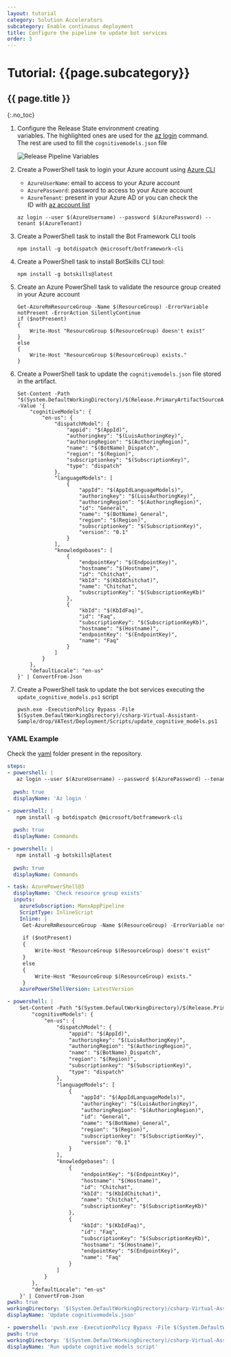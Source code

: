 ```yaml
---
layout: tutorial
category: Solution Accelerators
subcategory: Enable continuous deployment
title: Configure the pipeline to update bot services
order: 3
---
```


# Tutorial: {{page.subcategory}}

## {{ page.title }}
{:.no_toc}

1. Configure the Release State environment creating variables. The highlighted ones are used for the [az login](https://docs.microsoft.com/en-us/cli/azure/reference-index?view=azure-cli-latest#az_login) command. The rest are used to fill the `cognitivemodels.json` file

    ![Release Pipeline Variables]({{site.baseurl}}/assets/images/configure_release_pipeline_variables.png)

1. Create a PowerShell task to login your Azure account using [Azure CLI](https://docs.microsoft.com/en-us/cli/azure/?view=azure-cli-latest)
    * `AzureUserName`: email to access to your Azure account
    * `AzurePassword`: password to access to your Azure account
    * `AzureTenant`: present in your Azure AD or you can check the ID with [az account list](https://docs.microsoft.com/en-us/cli/azure/account?view=azure-cli-latest#az_account_list)
    ```node
    az login --user $(AzureUsername) --password $(AzurePassword) --tenant $(AzureTenant)
    ```

1. Create a PowerShell task to install the Bot Framework CLI tools
    ```node
    npm install -g botdispatch @microsoft/botframework-cli
    ```

1. Create a PowerShell task to install BotSkills CLI tool:
    ```node
    npm install -g botskills@latest
    ```

1. Create an Azure PowerShell task to validate the resource group created in your Azure account
    ```pwsh
    Get-AzureRmResourceGroup -Name $(ResourceGroup) -ErrorVariable notPresent -ErrorAction SilentlyContinue
    if ($notPresent)
    {
        Write-Host "ResourceGroup $(ResourceGroup) doesn't exist"
    }
    else
    {
        Write-Host "ResourceGroup $(ResourceGroup) exists."
    }
    ```

1. Create a PowerShell task to update the `cognitivemodels.json` file stored in the artifact.
    ```pwsh
    Set-Content -Path "$(System.DefaultWorkingDirectory)/$(Release.PrimaryArtifactSourceAlias)/drop/VATest/cognitivemodels.json" -Value '{
        "cognitiveModels": {
            "en-us": {
                "dispatchModel": {
                    "appid": "$(AppId)",
                    "authoringkey": "$(LuisAuthoringKey)",
                    "authoringRegion": "$(AuthoringRegion)",
                    "name": "$(BotName)_Dispatch",
                    "region": "$(Region)",
                    "subscriptionkey": "$(SubscriptionKey)",
                    "type": "dispatch"
                },
                "languageModels": [
                    {
                        "appId": "$(AppIdLanguageModels)",
                        "authoringkey": "$(LuisAuthoringKey)",
                        "authoringRegion": "$(AuthoringRegion)",
                        "id": "General",
                        "name": "$(BotName)_General",
                        "region": "$(Region)",
                        "subscriptionkey": "$(SubscriptionKey)",
                        "version": "0.1"
                    }
                ],
                "knowledgebases": [
                    {
                        "endpointKey": "$(EndpointKey)",
                        "hostname": "$(Hostname)",
                        "id": "Chitchat",
                        "kbId": "$(KbIdChitchat)",
                        "name": "Chitchat",
                        "subscriptionKey": "$(SubscriptionKeyKb)"
                    },
                    {
                        "kbId": "$(KbIdFaq)",
                        "id": "Faq",
                        "subscriptionKey": "$(SubscriptionKeyKb)",
                        "hostname": "$(Hostname)",
                        "endpointKey": "$(EndpointKey)",
                        "name": "Faq"
                    }
                ]
            }
        },
        "defaultLocale": "en-us"
    }' | ConvertFrom-Json
    ```

1. Create a PowerShell task to update the bot services executing the `update_cognitive_models.ps1` script
    ```pwsh
    pwsh.exe -ExecutionPolicy Bypass -File $(System.DefaultWorkingDirectory)/csharp-Virtual-Assistant-Sample/drop/VATest/Deployment/Scripts/update_cognitive_models.ps1
    ```

### YAML Example
Check the [yaml]({{site.repo}}/tree/master/build/yaml) folder present in the repository.

```yml
steps:
- powershell: |
   az login --user $(AzureUsername) --password $(AzurePassword) --tenant $(AzureTenant)
   
  pwsh: true
  displayName: 'Az login '

- powershell: |
   npm install -g botdispatch @microsoft/botframework-cli
   
  pwsh: true
  displayName: Commands

- powershell: |
   npm install -g botskills@latest
   
  pwsh: true
  displayName: Commands

- task: AzurePowerShell@3
  displayName: 'Check resource group exists'
  inputs:
    azureSubscription: ManxAppPipeline
    ScriptType: InlineScript
    Inline: |
     Get-AzureRmResourceGroup -Name $(ResourceGroup) -ErrorVariable notPresent -ErrorAction SilentlyContinue
     
     if ($notPresent)
     {
         Write-Host "ResourceGroup $(ResourceGroup) doesn't exist"
     }
     else
     {
         Write-Host "ResourceGroup $(ResourceGroup) exists."
     }
    azurePowerShellVersion: LatestVersion

- powershell: |
    Set-Content -Path "$(System.DefaultWorkingDirectory)/$(Release.PrimaryArtifactSourceAlias)/drop/VATest/cognitivemodels.json" -Value '{
        "cognitiveModels": {
            "en-us": {
                "dispatchModel": {
                    "appid": "$(AppId)",
                    "authoringkey": "$(LuisAuthoringKey)",
                    "authoringRegion": "$(AuthoringRegion)",
                    "name": "$(BotName)_Dispatch",
                    "region": "$(Region)",
                    "subscriptionkey": "$(SubscriptionKey)",
                    "type": "dispatch"
                },
                "languageModels": [
                    {
                        "appId": "$(AppIdLanguageModels)",
                        "authoringkey": "$(LuisAuthoringKey)",
                        "authoringRegion": "$(AuthoringRegion)",
                        "id": "General",
                        "name": "$(BotName)_General",
                        "region": "$(Region)",
                        "subscriptionkey": "$(SubscriptionKey)",
                        "version": "0.1"
                    }
                ],
                "knowledgebases": [
                    {
                        "endpointKey": "$(EndpointKey)",
                        "hostname": "$(Hostname)",
                        "id": "Chitchat",
                        "kbId": "$(KbIdChitchat)",
                        "name": "Chitchat",
                        "subscriptionKey": "$(SubscriptionKeyKb)"
                    },
                    {
                        "kbId": "$(KbIdFaq)",
                        "id": "Faq",
                        "subscriptionKey": "$(SubscriptionKeyKb)",
                        "hostname": "$(Hostname)",
                        "endpointKey": "$(EndpointKey)",
                        "name": "Faq"
                    }
                ]
            }
        },
        "defaultLocale": "en-us"
    }' | ConvertFrom-Json
pwsh: true
workingDirectory: '$(System.DefaultWorkingDirectory)/csharp-Virtual-Assistant-Sample/drop/VATest'
displayName: 'Update cognitivemodels.json'

- powershell: 'pwsh.exe -ExecutionPolicy Bypass -File $(System.DefaultWorkingDirectory)/csharp-Virtual-Assistant-Sample/drop/VATest/Deployment/Scripts/update_cognitive_models.ps1'
pwsh: true
workingDirectory: '$(System.DefaultWorkingDirectory)/csharp-Virtual-Assistant-Sample/drop/VATest'
displayName: 'Run update cognitive models script'
```